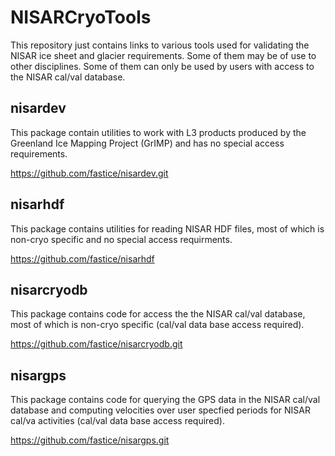# NISARCryoTools
This repository just contains links to various tools used for validating the NISAR ice sheet and glacier requirements. Some of them may be of use to other disciplines. Some of them can only be used by users with access to the NISAR cal/val database.

## nisardev

This package contain utilities to work with L3 products produced by the Greenland Ice Mapping Project (GrIMP) and has no special access requirements.

https://github.com/fastice/nisardev.git

## nisarhdf

This package contains utilities for reading NISAR HDF files, most of which is non-cryo specific and no special access requirments. 

https://github.com/fastice/nisarhdf

## nisarcryodb

This package contains code for access the the NISAR cal/val database, most of which is non-cryo specific (cal/val data base access required).

https://github.com/fastice/nisarcryodb.git

## nisargps

This package contains code for querying the GPS data in the NISAR cal/val database and computing velocities over user specfied periods for NISAR cal/va activities (cal/val data base access required).

https://github.com/fastice/nisargps.git

